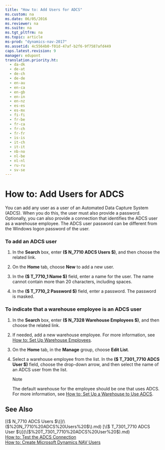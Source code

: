 ```yaml
---
title: "How to: Add Users for ADCS"
ms.custom: na
ms.date: 06/05/2016
ms.reviewer: na
ms.suite: na
ms.tgt_pltfrm: na
ms.topic: article
ms-prod: "dynamics-nav-2017"
ms.assetid: 4c5564b0-f01d-47af-b2f6-9f7587afd449
caps.latest.revision: 9
manager: edupont
translation.priority.ht: 
  - da-dk
  - de-at
  - de-ch
  - de-de
  - en-au
  - en-ca
  - en-gb
  - en-in
  - en-nz
  - es-es
  - es-mx
  - fi-fi
  - fr-be
  - fr-ca
  - fr-ch
  - fr-fr
  - is-is
  - it-ch
  - it-it
  - nb-no
  - nl-be
  - nl-nl
  - ru-ru
  - sv-se
---
```

# How to: Add Users for ADCS
You can add any user as a user of an Automated Data Capture System \(ADCS\). When you do this, the user must also provide a password. Optionally, you can also provide a connection that identifies the ADCS user as a warehouse employee. The ADCS user password can be different from the Windows logon password of the user.  
  
### To add an ADCS user  
  
1.  In the **Search** box, enter **\($ N\_7710 ADCS Users $\)**, and then choose the related link.  
  
2.  On the **Home** tab, choose **New** to add a new user.  
  
3.  In the **\($ T\_7710\_1 Name $\)** field, enter a name for the user. The name cannot contain more than 20 characters, including spaces.  
  
4.  In the **\($ T\_7710\_2 Password $\)** field, enter a password. The password is masked.  
  
### To indicate that a warehouse employee is an ADCS user  
  
1.  In the **Search** box, enter **\($ N\_7328 Warehouse Employees $\)**, and then choose the related link.  
  
2.  If needed, add a new warehouse employee. For more information, see [How to: Set Up Warehouse Employees](How%20to:%20Set%20Up%20Warehouse%20Employees.md).  
  
3.  On the **Home** tab, in the **Manage** group, choose **Edit List**.  
  
4.  Select a warehouse employee from the list. In the **\($ T\_7301\_7710 ADCS User $\)** field, choose the drop-down arrow, and then select the name of an ADCS user from the list.  
  
    > [!NOTE]  
    >  The default warehouse for the employee should be one that uses ADCS. For more information, see [How to: Set Up a Warehouse to Use ADCS](How%20to:%20Set%20Up%20a%20Warehouse%20to%20Use%20ADCS.md).  
  
## See Also  
 [\($ N\_7710 ADCS Users $\)](\($%20N_7710%20ADCS%20Users%20$\).md)   
 [\($ T\_7301\_7710 ADCS User $\)](\($%20T_7301_7710%20ADCS%20User%20$\).md)   
 [How to: Test the ADCS Connection](How%20to:%20Test%20the%20ADCS%20Connection.md)   
 [How to: Create Microsoft Dynamics NAV Users](How%20to:%20Create%20Microsoft%20Dynamics%20NAV%20Users.md)